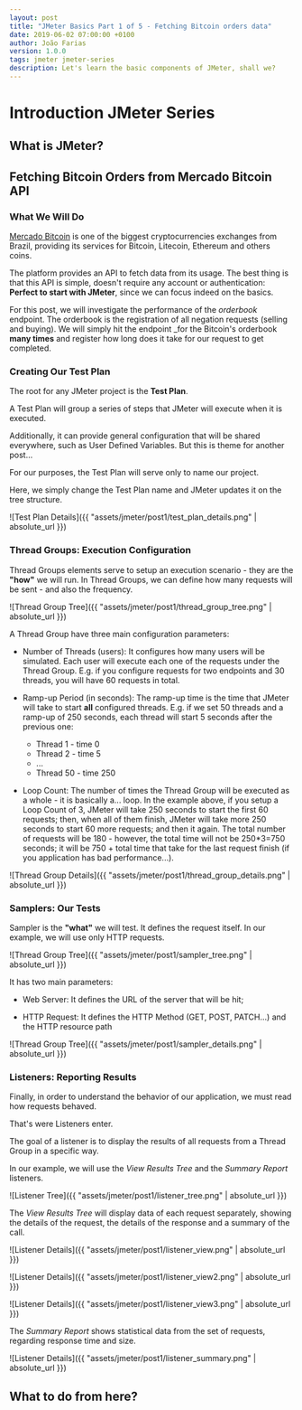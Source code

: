 ```yaml
---
layout: post
title: "JMeter Basics Part 1 of 5 - Fetching Bitcoin orders data"
date: 2019-06-02 07:00:00 +0100
author: João Farias
version: 1.0.0
tags: jmeter jmeter-series
description: Let's learn the basic components of JMeter, shall we?
---
```


# Introduction JMeter Series

## What is JMeter?

## Fetching Bitcoin Orders from Mercado Bitcoin API

### What We Will Do

[Mercado Bitcoin](https://www.mercadobitcoin.com.br) is one of the biggest cryptocurrencies exchanges from Brazil,
providing its services for Bitcoin, Litecoin, Ethereum and others coins.

The platform provides an API to fetch data from its usage. The best thing is that this API is simple, doesn't require any account or authentication: **Perfect to start with JMeter**, since we can focus indeed on the basics.

For this post, we will investigate the performance of the _orderbook_ endpoint. The orderbook is the registration of all negation requests (selling and buying). We will simply hit the endpoint _for the Bitcoin's orderbook **many times** and register how long does it take for our request to get completed.

### Creating Our Test Plan

The root for any JMeter project is the **Test Plan**.

A Test Plan will group a series of steps that JMeter will execute when it is executed.

Additionally, it can provide general configuration that will be shared everywhere, such as User Defined Variables. But this is theme for another post...

For our purposes, the Test Plan will serve only to name our project.

Here, we simply change the Test Plan name and JMeter updates it on the tree structure.

![Test Plan Details]({{ "assets/jmeter/post1/test_plan_details.png" | absolute_url }})

### Thread Groups: Execution Configuration

Thread Groups elements serve to setup an execution scenario - they are the **"how"** we will run. In Thread Groups, we can define how many requests will be sent - and also the frequency.

![Thread Group Tree]({{ "assets/jmeter/post1/thread_group_tree.png" | absolute_url }})

A Thread Group have three main configuration parameters:

- Number of Threads (users): It configures how many users will be simulated. Each user will execute each one of the requests under the Thread Group. E.g. if you configure requests for two endpoints and 30 threads, you will have 60 requests in total.

- Ramp-up Period (in seconds): The ramp-up time is the time that JMeter will take to start **all** configured threads. E.g. if we set 50 threads and a ramp-up of 250 seconds, each thread will start 5 seconds after the previous one:

   - Thread 1 - time 0
   - Thread 2 - time 5
   - ...
   - Thread 50 - time 250


- Loop Count: The number of times the Thread Group will be executed as a whole - it is basically a... loop. In the example above, if you setup a Loop Count of 3, JMeter will take 250 seconds to start the first 60 requests; then, when all of them finish, JMeter will take more 250 seconds to start 60 more requests; and then it again. The total number of requests will be 180 - however, the total time will not be 250*3=750 seconds; it will be 750 + total time that take for the last request finish (if you application has bad performance...).

![Thread Group Details]({{ "assets/jmeter/post1/thread_group_details.png" | absolute_url }})

### Samplers: Our Tests

Sampler is the **"what"** we will test. It defines the request itself. In our example, we will use only HTTP requests.

![Thread Group Tree]({{ "assets/jmeter/post1/sampler_tree.png" | absolute_url }})

It has two main parameters:

- Web Server: It defines the URL of the server that will be hit;

- HTTP Request: It defines the HTTP Method (GET, POST, PATCH...) and the HTTP resource path

![Thread Group Tree]({{ "assets/jmeter/post1/sampler_details.png" | absolute_url }})

### Listeners: Reporting Results

Finally, in order to understand the behavior of our application, we must read how requests behaved.

That's were Listeners enter.

The goal of a listener is to display the results of all requests from a Thread Group in a specific way.

In our example, we will use the _View Results Tree_ and the _Summary Report_ listeners.

![Listener Tree]({{ "assets/jmeter/post1/listener_tree.png" | absolute_url }})

The _View Results Tree_ will display data of each request separately, showing the details of the request, the details of the response and a summary of the call.

![Listener Details]({{ "assets/jmeter/post1/listener_view.png" | absolute_url }})

![Listener Details]({{ "assets/jmeter/post1/listener_view2.png" | absolute_url }})

![Listener Details]({{ "assets/jmeter/post1/listener_view3.png" | absolute_url }})

The _Summary Report_ shows statistical data from the set of requests, regarding response time and size.

![Listener Details]({{ "assets/jmeter/post1/listener_summary.png" | absolute_url }})

## What to do from here?